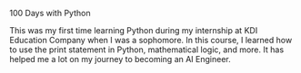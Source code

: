 100 Days with Python

This was my first time learning Python during my internship at KDI Education Company when I was a sophomore. 
In this course, I learned how to use the print statement in Python, mathematical logic, and more.
It has helped me a lot on my journey to becoming an AI Engineer.
